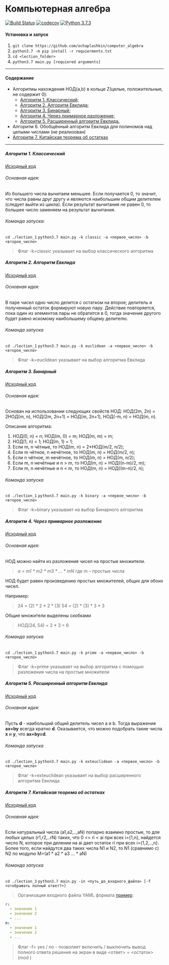 # Компьютерная алгебра
[![Build Status](https://travis-ci.org/ochaplashkin/computer_algebra.svg?branch=master)](https://travis-ci.org/ochaplashkin/computer_algebra) [![codecov](https://codecov.io/gh/ochaplashkin/computer_algebra/branch/master/graph/badge.svg)](https://codecov.io/gh/ochaplashkin/computer_algebra) [![Python 3.7.3](https://img.shields.io/badge/python-3.7.3-blue.svg)](https://www.python.org/downloads/release/python-373/)
#### Установка и запуск
1. ```git clone https://github.com/ochaplashkin/computer_algebra```
2. ```python3.7 -m pip install -r requierments.txt```
3. ```cd <lection_folder>```
3. ```python3.7 main.py [requiered arguments]```
------------
#### Содержание
  - Алгоритмы нахождения НОД(а,b) в кольце Z(целые, положительные, не содержит 0):
      - [Алгоритм 1. Классический;](https://github.com/ochaplashkin/computer_algebra/blob/master/README.md#алгоритм-1-классический)
      - [Алгоритм 2. Алгоритм Евклида;](https://github.com/ochaplashkin/computer_algebra/blob/master/README.md#алгоритм-2-алгоритм-евклида)
      - [Алгоритм 3. Бинарный;](https://github.com/ochaplashkin/computer_algebra/blob/master/README.md#алгоритм-3-бинарный)
      - [Алгоритм 4. Через примарное разложение;](https://github.com/ochaplashkin/computer_algebra/blob/master/README.md#алгоритм-4-через-примарное-разложение)
      - [Алгоритм 5. Расширенный алгоритм Евклида.](https://github.com/ochaplashkin/computer_algebra/blob/master/README.md#алгоритм-5-расширенный-алгоритм-евклида)
  - Алгоритм 6. Обобщённый алгоритм Евклида для полиномов над целыми числами (не реализован)
  - [Алгоритм 7. Китайская теорема об остатках](https://github.com/ochaplashkin/computer_algebra/blob/master/README.md#алгоритм-7-китайская-теорема-об-остатках)
------------
##### Алгоритм 1. Классический

[Исходный код](https://github.com/ochaplashkin/computer_algebra/blob/master/lection_1/main.py#L39)

###### Основная идея:

Из большего числа вычитаем меньшее. Если получается 0, то значит, что числа равны друг другу и являются наибольшим общим делителем (следует выйти из цикла). Если результат вычитания не равен 0, то большее число заменяем на результат вычитания.

###### Команда запуска:
`cd ./lection_1`
`python3.7 main.py -k classic -a <первое_число> -b <второе_число>`

> Флаг -k=classic указывает на выбор классического алгоритма

##### Алгоритм 2. Алгоритм Евклида

[Исходный код](https://github.com/ochaplashkin/computer_algebra/blob/master/lection_1/main.py#L58)

###### Основная идея:

В паре чисел одно число делится с остатком на второе; делитель и полученный остаток формируют новую пару. Действие повторяется, пока один из элементов пары не обратится в 0, тогда значение другого будет равно искомому наибольшему общему делителю.

###### Команда запуска
`cd ./lection_1`
`python3.7 main.py -k euclidean -a <первое_число> -b <второе_число>`

> Флаг -k=euclidean указывает на выбор алгоритма Евклида

##### Алгоритм 3. Бинарный
[Исходный код](https://github.com/ochaplashkin/computer_algebra/blob/master/lection_1/main.py#L75)

###### Основная идея:
Основан на использовании следующих свойств НОД:
НОД(2m, 2n) = 2НОД(m, n),
НОД(2m, 2n+1) = НОД(m, 2n+1),
НОД(-m, n) = НОД(m, n).

Описание алгоритма:
1. НОД(0, n) = n; НОД(m, 0) = m; НОД(m, m) = m;
2. НОД(1, n) = 1; НОД(m, 1) = 1;
3. Если m, n чётные, то НОД(m, n) = 2*НОД(m/2, n/2);
4. Если m чётное, n нечётное, то НОД(m, n) = НОД(m/2, n);
5. Если n чётное, m нечётное, то НОД(m, n) = НОД(m, n/2);
6. Если m, n нечётные и n > m, то НОД(m, n) = НОД((n-m)/2, m);
7. Если m, n нечётные и n < m, то НОД(m, n) = НОД((m-n)/2, n);

###### Команда запуска
`cd ./lection_1`
`python3.7 main.py -k binary -a <первое_число> -b <второе_число>`

> Флаг -k=binary указывает на выбор Бинарного алгоритма

##### Алгоритм 4. Через примарное разложение
[Исходный код](https://github.com/ochaplashkin/computer_algebra/blob/master/lection_1/main.py#L103)

###### Основная идея:

НОД можно найти из разложения чисел на простые множители.

> *a = m1 * m2 * m3 * ... * mN*
>где m – простые числа

НОД будет равен произведению простых множителей, общих для обоих чисел.

Например:

>24 = (2) * 2 * 2 * (3)
>54 = (2) * (3) * 3 * 3

Общие множители выделены скобками

> НОД(24, 54) = 2 * 3 = 6

###### Команда запуска
`cd ./lection_1`
`python3.7 main.py -k prime -a <первое_число> -b <второе_число>`

> Флаг -k=prime указывает на выбор алгоритма с помощью разложения числа на простые множители

##### Алгоритм 5. Расширенный алгоритм Евклида
[Исходный код](https://github.com/ochaplashkin/computer_algebra/blob/master/lection_1/main.py#L137)

###### Основная идея:

Пусть **d** - наибольший общий делитель чисел a и b. Тогда выражение  **ax+by** всегда кратно **d**. Оказывается, что можно подобрать такие числа **x** и **y**, что **ax+by=d**.

###### Команда запуска
`cd ./lection_1`
`python3.7 main.py -k exteuclidean -a <первое_число> -b <второе_число>`

> Флаг -k=exteuclidean указывает на выбор расширенного алгоритма Евклида

##### Алгоритм 7. Китайская теорема об остатках
[Исходный код](https://github.com/ochaplashkin/computer_algebra/blob/master/lection_3/main.py#L32)

###### Основная идея:

Если натуральный числа (a1,a2,..,aN) попарно взаимно простые, то для любых целых (r1,r2,..rN) таких, что 0 <= ri < ai при всех i={1,n}, найдется число N, которое при делении на ai дает остаток ri  при всех i={1,2,..,n}. Более того, если найдутся два таких числа N1 и N2, то N1 (сравнимо с) N2 по модулю M=(a1 * a2 * a3 ... * aN)

###### Команда запуска
`cd ./lection_3`
`python3.7 main.py -in <путь_до_входного_файла> [-f <отображать полный ответ?>]`

> Организация входного файла YAML формата [пример](https://github.com/ochaplashkin/computer_algebra/blob/master/lection_3/input.yaml):

```yaml
r:
  - значение 1
  - значение 2
  - ...
m:
  - значение 1
  - значение 2
  - ...
```

> Флаг -f= yes / no - позволяет включить / выключить вывод полного ответа решения на экран в виде <ответ> = <остаток> (mod <M>)
